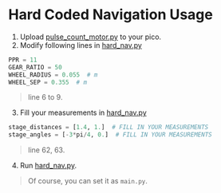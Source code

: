 # Hard Coded Navigation Usage
1. Upload [pulse_count_motor.py](./pulse_count_motor.py) to your pico.
2. Modify following lines in [hard_nav.py](./hard_nav.py)
  ```python
  PPR = 11
  GEAR_RATIO = 50
  WHEEL_RADIUS = 0.055  # m
  WHEEL_SEP = 0.355  # m
  ```
  > line 6 to 9.
3. Fill your measurements in [hard_nav.py](./hard_nav.py)
  ```python
  stage_distances = [1.4, 1.]  # FILL IN YOUR MEASUREMENTS
  stage_angles = [-3*pi/4, 0.]  # FILL IN YOUR MEASUREMENTS
  ```
  > line 62, 63.
4. Run [hard_nav.py](./hard_nav.py). 
  > Of course, you can set it as `main.py`.
